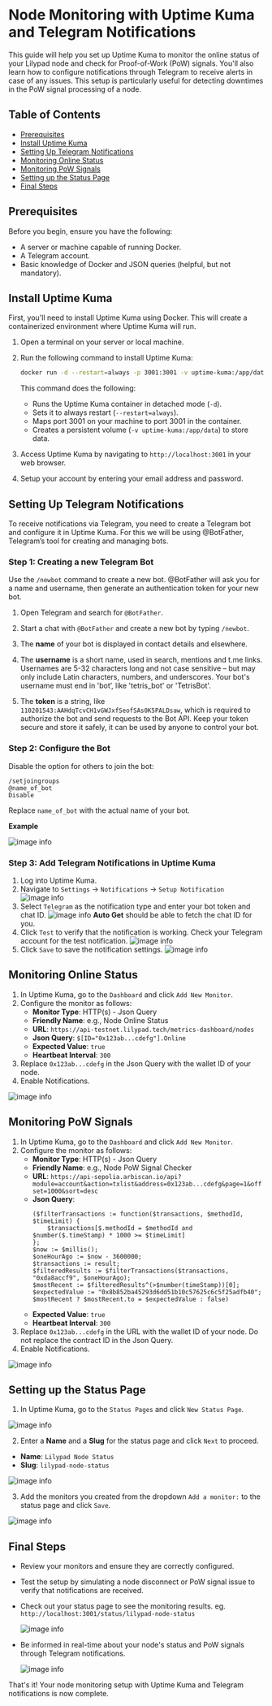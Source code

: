 # Node Monitoring with Uptime Kuma and Telegram Notifications

This guide will help you set up Uptime Kuma to monitor the online status of your Lilypad node and check for Proof-of-Work (PoW) signals. You'll also learn how to configure notifications through Telegram to receive alerts in case of any issues. This setup is particularly useful for detecting downtimes in the PoW signal processing of a node.

## Table of Contents

- [Prerequisites](#prerequisites)
- [Install Uptime Kuma](#install-uptime-kuma)
- [Setting Up Telegram Notifications](#setting-up-telegram-notifications)
- [Monitoring Online Status](#monitoring-online-status)
- [Monitoring PoW Signals](#monitoring-pow-signals)
- [Setting up the Status Page](#setting-up-the-status-page)
- [Final Steps](#final-steps)

## Prerequisites

Before you begin, ensure you have the following:

- A server or machine capable of running Docker.
- A Telegram account.
- Basic knowledge of Docker and JSON queries (helpful, but not mandatory).

## Install Uptime Kuma

First, you'll need to install Uptime Kuma using Docker. This will create a containerized environment where Uptime Kuma will run.

1. Open a terminal on your server or local machine.
2. Run the following command to install Uptime Kuma:

   ```bash
   docker run -d --restart=always -p 3001:3001 -v uptime-kuma:/app/data --name uptime-kuma louislam/uptime-kuma:1
   ```

   This command does the following:

   - Runs the Uptime Kuma container in detached mode (`-d`).
   - Sets it to always restart (`--restart=always`).
   - Maps port 3001 on your machine to port 3001 in the container.
   - Creates a persistent volume (`-v uptime-kuma:/app/data`) to store data.

3. Access Uptime Kuma by navigating to `http://localhost:3001` in your web browser.

4. Setup your account by entering your email address and password.

## Setting Up Telegram Notifications

To receive notifications via Telegram, you need to create a Telegram bot and configure it in Uptime Kuma. For this we will be using @BotFather, Telegram’s tool for creating and managing bots.

### Step 1: Creating a new Telegram Bot

Use the `/newbot` command to create a new bot. @BotFather will ask you for a name and username, then generate an authentication token for your new bot.

1. Open Telegram and search for `@BotFather`.
2. Start a chat with `@BotFather` and create a new bot by typing `/newbot`.
3. The **name** of your bot is displayed in contact details and elsewhere.

4. The **username** is a short name, used in search, mentions and t.me links. Usernames are 5-32 characters long and not case sensitive – but may only include Latin characters, numbers, and underscores. Your bot's username must end in 'bot’, like 'tetris_bot' or 'TetrisBot'.

5. The **token** is a string, like `110201543:AAHdqTcvCH1vGWJxfSeofSAs0K5PALDsaw`, which is required to authorize the bot and send requests to the Bot API. Keep your token secure and store it safely, it can be used by anyone to control your bot.

### Step 2: Configure the Bot

Disable the option for others to join the bot:

```plaintext
/setjoingroups
@name_of_bot
Disable
```

Replace `name_of_bot` with the actual name of your bot.

**Example**

![image info](./images/telegram-botfather-setup.jpg)

### Step 3: Add Telegram Notifications in Uptime Kuma

1. Log into Uptime Kuma.
2. Navigate to `Settings` -> `Notifications` -> `Setup Notification`
   ![image info](./images/uptime-kuma-setup-notification-03.jpg)
3. Select `Telegram` as the notification type and enter your bot token and chat ID.
   ![image info](./images/uptime-kuma-setup-notification-01.jpg)
   **Auto Get** should be able to fetch the chat ID for you.
4. Click `Test` to verify that the notification is working. Check your Telegram account for the test notification.
   ![image info](./images/telegram-test-notification.jpg)
5. Click `Save` to save the notification settings.
   ![image info](./images/uptime-kuma-setup-notification-02.jpg)

## Monitoring Online Status

1. In Uptime Kuma, go to the `Dashboard` and click `Add New Monitor`.
2. Configure the monitor as follows:
   - **Monitor Type**: HTTP(s) - Json Query
   - **Friendly Name**: e.g., Node Online Status
   - **URL**: `https://api-testnet.lilypad.tech/metrics-dashboard/nodes`
   - **Json Query**: `$[ID="0x123ab...cdefg"].Online`
   - **Expected Value**: `true`
   - **Heartbeat Interval**: `300`
3. Replace `0x123ab...cdefg` in the Json Query with the wallet ID of your node.
4. Enable Notifications.

![image info](./images/uptime-kuma-monitor-node-status.jpg)

## Monitoring PoW Signals

1. In Uptime Kuma, go to the `Dashboard` and click `Add New Monitor`.
2. Configure the monitor as follows:
   - **Monitor Type**: HTTP(s) - Json Query
   - **Friendly Name**: e.g., Node PoW Signal Checker
   - **URL**: `https://api-sepolia.arbiscan.io/api?module=account&action=txlist&address=0x123ab...cdefg&page=1&offset=1000&sort=desc`
   - **Json Query**:
     ```plaintext
     ($filterTransactions := function($transactions, $methodId, $timeLimit) {
         $transactions[$.methodId = $methodId and $number($.timeStamp) * 1000 >= $timeLimit]
     };
     $now := $millis();
     $oneHourAgo := $now - 3600000;
     $transactions := result;
     $filteredResults := $filterTransactions($transactions, "0xda8accf9", $oneHourAgo);
     $mostRecent := $filteredResults^(>$number(timeStamp))[0];
     $expectedValue := "0x8b852ba45293d6dd51b10c57625c6c5f25adfb40";
     $mostRecent ? $mostRecent.to = $expectedValue : false)
     ```
   - **Expected Value**: `true`
   - **Heartbeat Interval**: `300`
3. Replace `0x123ab...cdefg` in the URL with the wallet ID of your node. Do not replace the contract ID in the Json Query.
4. Enable Notifications.

![image info](./images/uptime-kuma-monitor-pow-signal.jpg)

## Setting up the Status Page

1. In Uptime Kuma, go to the `Status Pages` and click `New Status Page`.

![image info](./images/uptime-kuma-new-status-page.jpg)

2. Enter a **Name** and a **Slug** for the status page and click `Next` to proceed.

- **Name**: `Lilypad Node Status`
- **Slug**: `lilypad-node-status`

![image info](./images/uptime-kuma-new-status-page-01.jpg)

3. Add the monitors you created from the dropdown `Add a monitor:` to the status page and click `Save`.

![image info](./images/uptime-kuma-status-page-add-monitor.jpg)

## Final Steps

- Review your monitors and ensure they are correctly configured.
- Test the setup by simulating a node disconnect or PoW signal issue to verify that notifications are received.
- Check out your status page to see the monitoring results.
  eg. `http://localhost:3001/status/lilypad-node-status`

  ![image info](./images/uptime-kuma-status-page-finish.jpg)

- Be informed in real-time about your node's status and PoW signals through Telegram notifications.

  ![image info](./images/telegram-notifications.jpg)

That's it! Your node monitoring setup with Uptime Kuma and Telegram notifications is now complete.

